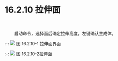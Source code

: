 #  16.2.10 拉伸面
<br/>

&emsp;&emsp; 启动命令，选择面后确定拉伸高度，左键确认生成体。

:-: ![](images/拉伸1.png)
图 16.2.10\-1 拉伸面界面

:-: ![](images/拉伸2.png)
图 16.2.10\-2拉伸面